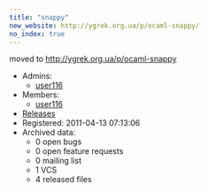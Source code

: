 ```yaml
---
title: "snappy"
new_website: http://ygrek.org.ua/p/ocaml-snappy/
no_index: true
---
```


moved to http://ygrek.org.ua/p/ocaml-snappy


* Admins:
  * [user116](/users/user116)
* Members:
  * [user116](/users/user116)
* [Releases](https://download.ocamlcore.org/snappy)
* Registered: 2011-04-13 07:13:06
* Archived data:
  * 0 open bugs
  * 0 open feature requests
  * 0 mailing list
  * 1 VCS
  * 4 released files
